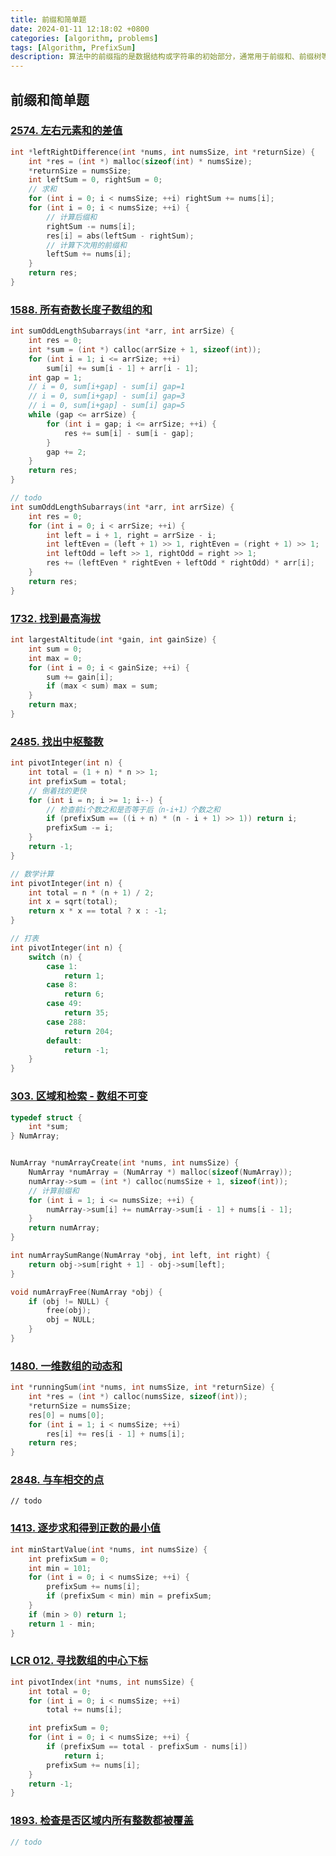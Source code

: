 ```yaml
---
title: 前缀和简单题
date: 2024-01-11 12:18:02 +0800
categories: [algorithm, problems]
tags: [Algorithm, PrefixSum]
description: 算法中的前缀指的是数据结构或字符串的初始部分，通常用于前缀和、前缀树等概念，帮助快速计算或查找特定模式。
---
```

## 前缀和简单题

### [2574. 左右元素和的差值](https://leetcode.cn/problems/left-and-right-sum-differences/)

```c
int *leftRightDifference(int *nums, int numsSize, int *returnSize) {
    int *res = (int *) malloc(sizeof(int) * numsSize);
    *returnSize = numsSize;
    int leftSum = 0, rightSum = 0;
    // 求和
    for (int i = 0; i < numsSize; ++i) rightSum += nums[i];
    for (int i = 0; i < numsSize; ++i) {
        // 计算后缀和
        rightSum -= nums[i];
        res[i] = abs(leftSum - rightSum);
        // 计算下次用的前缀和
        leftSum += nums[i];
    }
    return res;
}
```

### [1588. 所有奇数长度子数组的和](https://leetcode.cn/problems/sum-of-all-odd-length-subarrays/)

```c
int sumOddLengthSubarrays(int *arr, int arrSize) {
    int res = 0;
    int *sum = (int *) calloc(arrSize + 1, sizeof(int));
    for (int i = 1; i <= arrSize; ++i)
        sum[i] += sum[i - 1] + arr[i - 1];
    int gap = 1;
    // i = 0, sum[i+gap] - sum[i] gap=1
    // i = 0, sum[i+gap] - sum[i] gap=3
    // i = 0, sum[i+gap] - sum[i] gap=5
    while (gap <= arrSize) {
        for (int i = gap; i <= arrSize; ++i) {
            res += sum[i] - sum[i - gap];
        }
        gap += 2;
    }
    return res;
}
```

```c
// todo
int sumOddLengthSubarrays(int *arr, int arrSize) {
    int res = 0;
    for (int i = 0; i < arrSize; ++i) {
        int left = i + 1, right = arrSize - i;
        int leftEven = (left + 1) >> 1, rightEven = (right + 1) >> 1;
        int leftOdd = left >> 1, rightOdd = right >> 1;
        res += (leftEven * rightEven + leftOdd * rightOdd) * arr[i];
    }
    return res;
}
```

### [1732. 找到最高海拔](https://leetcode.cn/problems/find-the-highest-altitude/)

```c
int largestAltitude(int *gain, int gainSize) {
    int sum = 0;
    int max = 0;
    for (int i = 0; i < gainSize; ++i) {
        sum += gain[i];
        if (max < sum) max = sum;
    }
    return max;
}
```

### [2485. 找出中枢整数](https://leetcode.cn/problems/find-the-pivot-integer/)

```c
int pivotInteger(int n) {
    int total = (1 + n) * n >> 1;
    int prefixSum = total;
    // 倒着找的更快
    for (int i = n; i >= 1; i--) {
        // 检查前i个数之和是否等于后（n-i+1）个数之和
        if (prefixSum == ((i + n) * (n - i + 1) >> 1)) return i;
        prefixSum -= i;
    }
    return -1;
}
```

```c
// 数学计算
int pivotInteger(int n) {
    int total = n * (n + 1) / 2;
    int x = sqrt(total);
    return x * x == total ? x : -1;
}
```

```c
// 打表
int pivotInteger(int n) {
    switch (n) {
        case 1:
            return 1;
        case 8:
            return 6;
        case 49:
            return 35;
        case 288:
            return 204;
        default:
            return -1;
    }
}
```

### [303. 区域和检索 - 数组不可变](https://leetcode.cn/problems/range-sum-query-immutable/)

```c
typedef struct {
    int *sum;
} NumArray;


NumArray *numArrayCreate(int *nums, int numsSize) {
    NumArray *numArray = (NumArray *) malloc(sizeof(NumArray));
    numArray->sum = (int *) calloc(numsSize + 1, sizeof(int));
    // 计算前缀和
    for (int i = 1; i <= numsSize; ++i) {
        numArray->sum[i] += numArray->sum[i - 1] + nums[i - 1];
    }
    return numArray;
}

int numArraySumRange(NumArray *obj, int left, int right) {
    return obj->sum[right + 1] - obj->sum[left];
}

void numArrayFree(NumArray *obj) {
    if (obj != NULL) {
        free(obj);
        obj = NULL;
    }
}
```

### [1480. 一维数组的动态和](https://leetcode.cn/problems/running-sum-of-1d-array/)

```c
int *runningSum(int *nums, int numsSize, int *returnSize) {
    int *res = (int *) calloc(numsSize, sizeof(int));
    *returnSize = numsSize;
    res[0] = nums[0];
    for (int i = 1; i < numsSize; ++i)
        res[i] += res[i - 1] + nums[i];
    return res;
}
```

### [2848. 与车相交的点](https://leetcode.cn/problems/points-that-intersect-with-cars/)

```
// todo

```

### [1413. 逐步求和得到正数的最小值](https://leetcode.cn/problems/minimum-value-to-get-positive-step-by-step-sum/)

```c
int minStartValue(int *nums, int numsSize) {
    int prefixSum = 0;
    int min = 101;
    for (int i = 0; i < numsSize; ++i) {
        prefixSum += nums[i];
        if (prefixSum < min) min = prefixSum;
    }
    if (min > 0) return 1;
    return 1 - min;
}
```

### [LCR 012. 寻找数组的中心下标](https://leetcode.cn/problems/tvdfij/)

```c
int pivotIndex(int *nums, int numsSize) {
    int total = 0;
    for (int i = 0; i < numsSize; ++i)
        total += nums[i];

    int prefixSum = 0;
    for (int i = 0; i < numsSize; ++i) {
        if (prefixSum == total - prefixSum - nums[i])
            return i;
        prefixSum += nums[i];
    }
    return -1;
}
```

### [1893. 检查是否区域内所有整数都被覆盖](https://leetcode.cn/problems/check-if-all-the-integers-in-a-range-are-covered/)

```c
// todo
```

